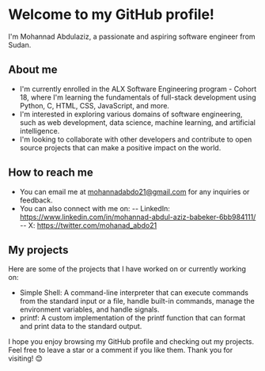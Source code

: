 Welcome to my GitHub profile!
=============================

I'm Mohannad Abdulaziz, a passionate and aspiring software engineer from Sudan.

About me
--------

-   I'm currently enrolled in the ALX Software Engineering program - Cohort 18, where I'm learning the fundamentals of full-stack development using Python, C, HTML, CSS, JavaScript, and more.
-   I'm interested in exploring various domains of software engineering, such as web development, data science, machine learning, and artificial intelligence.
-   I'm looking to collaborate with other developers and contribute to open source projects that can make a positive impact on the world.

How to reach me
---------------

-   You can email me at mohannadabdo21@gmail.com for any inquiries or feedback.
-   You can also connect with me on:
  -- LinkedIn: https://www.linkedin.com/in/mohannad-abdul-aziz-babeker-6bb984111/
  -- X: https://twitter.com/mohanad_abdo21

My projects
-----------

Here are some of the projects that I have worked on or currently working on:

-   Simple Shell: A command-line interpreter that can execute commands from the standard input or a file, handle built-in commands, manage the environment variables, and handle signals.
-   printf: A custom implementation of the printf function that can format and print data to the standard output.

I hope you enjoy browsing my GitHub profile and checking out my projects. Feel free to leave a star or a comment if you like them. Thank you for visiting! 😊
<!---
Mohabdo21/Mohabdo21 is a ✨ special ✨ repository because its `README.md` (this file) appears on your GitHub profile.
You can click the Preview link to take a look at your changes.
--->
